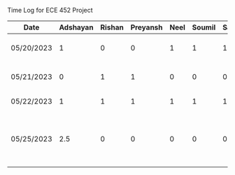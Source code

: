 Time Log for ECE 452 Project

| Date | Adshayan | Rishan | Preyansh | Neel | Soumil | Sathurshan | Task
|------------|------|---------|-------|------|--------| -----------| ------
| 05/20/2023 | 1| 0 |0 |1 | 1 | 1 | Brain Storm Meeting
| 05/21/2023 |0 |1|1|0|0|0| Brain Storm Meeting 2
| 05/22/2023 | 1|1|1|1|1|1| Feasiblity Research
| 05/25/2023 |2.5|0|0|0|0|0| Project Proposal Document Set up + Part 1 of Document

